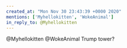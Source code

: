 ```yaml
---
created_at: "Mon Nov 30 23:43:39 +0000 2020"
mentions: ['Myhellokitten', 'WokeAnimal']
in_reply_to: @Myhellokitten
---
```


@Myhellokitten @WokeAnimal Trump tower?